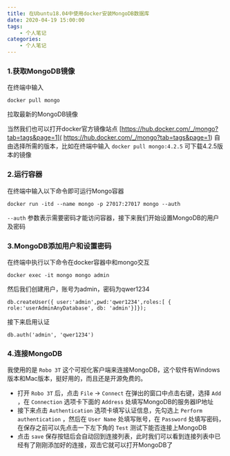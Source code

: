 ```yaml
---
title: 在Ubuntu18.04中使用docker安装MongoDB数据库
date: 2020-04-19 15:00:00
tags:
	- 个人笔记
categories:
	- 个人笔记
---
```


### 1.获取MongoDB镜像

在终端中输入 

```
docker pull mongo
```

拉取最新的MongoDB镜像

当然我们也可以打开docker官方镜像站点 [https://hub.docker.com/_/mongo?tab=tags&page=1]( https://hub.docker.com/_/mongo?tab=tags&page=1) 自由选择所需的版本，比如在终端中输入 `docker pull mongo:4.2.5`  可下载4.2.5版本的镜像

### 2.运行容器

在终端中输入以下命令即可运行Mongo容器

```
docker run -itd --name mongo -p 27017:27017 mongo --auth
```

 `--auth` 参数表示需要密码才能访问容器，接下来我们开始设置MongoDB的用户及密码

### 3.MongoDB添加用户和设置密码

在终端中执行以下命令在docker容器中和mongo交互

```
docker exec -it mongo mongo admin
```

然后我们创建用户，账号为admin，密码为qwer1234

```
db.createUser({ user:'admin',pwd:'qwer1234',roles:[ { role:'userAdminAnyDatabase', db: 'admin'}]});
```

接下来启用认证

```
db.auth('admin', 'qwer1234')
```

### 4.连接MongoDB

我使用的是 `Robo 3T`  这个可视化客户端来连接MongoDB，这个软件有Windows版本和Mac版本，挺好用的，而且还是开源免费的。

* 打开 `Robo 3T` 后，点击 `File` -> `Connect`  在弹出的窗口中点击右键，选择 `Add` ，在 `Connection` 选项卡下面的 `Address` 处填写MongoDB的服务器IP地址
* 接下来点击 `Authentication` 选项卡填写认证信息，先勾选上 `Perform authentication` ，然后在 `User Name` 处填写账号，在 `Password` 处填写密码，在保存之前可以先点击一下左下角的 `Test` 测试下能否连接上MongoDB
* 点击 `save` 保存按钮后会自动回到连接列表，此时我们可以看到连接列表中已经有了刚刚添加好的连接，双击它就可以打开MongoDB了

